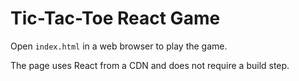# Tic-Tac-Toe React Game

Open `index.html` in a web browser to play the game.

The page uses React from a CDN and does not require a build step.
